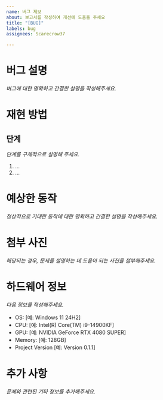 ```yaml
---
name: 버그 제보
about: 보고서를 작성하여 개선에 도움을 주세요
title: "[BUG]"
labels: bug
assignees: Scarecrow37

---
```


# 버그 설명
*버그에 대한 명확하고 간결한 설명을 작성해주세요.*

# 재현 방법
## 단계
*단계를 구체적으로 설명해 주세요.*
1. ...
2. ...

# 예상한 동작
*정상적으로 기대한 동작에 대한 명확하고 간결한 설명을 작성해주세요.*

# 첨부 사진
*해당되는 경우, 문제를 설명하는 데 도움이 되는 사진을 첨부해주세요.*

# 하드웨어 정보
*다음 정보를 작성해주세요.*
- OS: [예: Windows 11 24H2]
- CPU: [예: Intel(R) Core(TM) i9-14900KF]
- GPU: [예: NVIDIA GeForce RTX 4080 SUPER]
- Memory: [예: 128GB]
 - Project Version [예: Version 0.1.1]

# 추가 사항
*문제와 관련된 기타 정보를 추가해주세요.*
